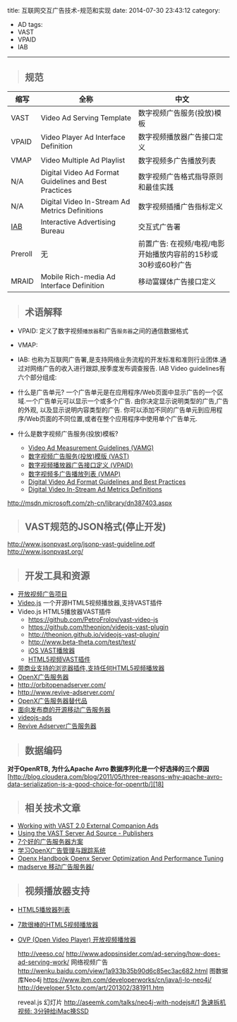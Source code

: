 title: 互联网交互广告技术-规范和实现
date: 2014-07-30 23:43:12
category:
- AD
tags:
- VAST
- VPAID
- IAB
---


> ## 规范

缩写     | 全称                                                     | 中文
-------- | -------------------------------------------------------- | -----
VAST     | Video Ad Serving Template                                | 数字视频广告服务(投放)模板
VPAID    | Video Player Ad Interface Definition                     | 数字视频播放器广告接口定义
VMAP     | Video Multiple Ad Playlist                               | 数字视频多广告播放列表
N/A      | Digital Video Ad Format Guidelines and Best Practices    | 数字视频广告格式指导原则和最佳实践
N/A      | Digital Video In-Stream Ad Metrics Definitions           | 数字视频插播广告指标定义
[IAB][1] | Interactive Advertising Bureau                           | 交互式广告署
Preroll  | 无                                                       | 前置广告: 在视频/电视/电影开始播放内容前的15秒或30秒或60秒广告
MRAID    | Mobile Rich-media Ad Interface Definition                | 移动富媒体广告接口定义

<!-- more -->


> ## 术语解释

- VPAID:
    定义了数字视频`播放器`和广告`服务器`之间的通信数据格式

- VMAP:

- IAB:
    也称为互联网广告署,是支持网络业务流程的开发标准和准则行业团体.通过对网络广告的收入进行跟踪,按季度发布调查报告.
    IAB Video guidelines有六个部分组成:

- 什么是广告单元?
    一个广告单元是在应用程序/Web页面中显示广告的一个区域.一个广告单元可以显示一个或多个广告. 由你决定显示说明类型的广告,广告的外观, 以及显示说明内容类型的广告. 你可以添加不同的广告单元到应用程序/Web页面的不同位置,或者在整个应用程序中使用单个广告单元.

- 什么是数字视频广告服务(投放)模板?

    - [Video Ad Measurement Guidelines (VAMG)][2]
    - [数字视频广告服务(投放)模版 (VAST)][3]
    - [数字视频播放器广告接口定义 (VPAID)][4]
    - [数字视频多广告播放列表 (VMAP)][5]
    - [Digital Video Ad Format Guidelines and Best Practices][6]
    - [Digital Video In-Stream Ad Metrics Definitions][7]

http://msdn.microsoft.com/zh-cn/library/dn387403.aspx


> ## VAST规范的JSON格式(停止开发)


http://www.jsonpvast.org/jsonp-vast-guideline.pdf
http://www.jsonpvast.org/


> ## 开发工具和资源

- [开放视频广告项目][8]
- [Video.js][9] 一个开源HTML5视频播放器,支持VAST插件
- Video.js HTML5播放器VAST插件
    - https://github.com/PetroFrolov/vast-video-js
    - https://github.com/theonion/videojs-vast-plugin
    - http://theonion.github.io/videojs-vast-plugin/
    - http://www.beta-theta.com/test/test/
    - [iOS VAST播放器][10]
    - [HTML5视频VAST插件][11]
- [带商业支持的浏览器插件,支持任何HTML5视频播放器][12]
- [OpenX广告服务器][13]
- http://orbitopenadserver.com/
- http://www.revive-adserver.com/
- [OpenX广告服务器替代品][14]
- [面向发布商的开源移动广告服务器][15]
- [videojs-ads][16]
- [Revive Adserver广告服务器][17]

> ## 数据编码

**对于OpenRTB, 为什么Apache Avro 数据序列化是一个好选择的三个原因**
[http://blog.cloudera.com/blog/2011/05/three-reasons-why-apache-avro-data-serialization-is-a-good-choice-for-openrtb/][18]

> ## 相关技术文章

- [Working with VAST 2.0 External Companion Ads][19]
- [Using the VAST Server Ad Source - Publishers][20]
- [7个好的广告服务器方案][21]
- [学习OpenX广告管理与跟踪系统][22]
- [Openx Handbook Openx Server Optimization And Performance Tuning][23]
- [madserve 移动广告服务器/][24]

> ## 视频播放器支持

- [HTML5播放器列表][25]
- [7款很棒的HTML5视频播放器][26]
- [OVP (Open Video Player) 开放视频播放器][27]

  http://veeso.co/
  http://www.adopsinsider.com/ad-serving/how-does-ad-serving-work/
  网络视频广告 http://wenku.baidu.com/view/1a933b35b90d6c85ec3ac682.html
  图数据库Neo4j https://www.ibm.com/developerworks/cn/java/j-lo-neo4j/
  http://developer.51cto.com/art/201302/381911.htm

  reveal.js 幻灯片
  http://aseemk.com/talks/neo4j-with-nodejs#/1
  [急速拆机视频: 3分钟给iMac换SSD][28]


  [1]: http://www.iab.net
  [2]: http://www.iab.net/guidelines/508676/guidelines/dv_measurement_guidelines
  [3]: http://www.iab.net/guidelines/508676/digitalvideo/vsuite/vast
  [4]: http://www.iab.net/guidelines/508676/digitalvideo/vsuite/vpaid
  [5]: http://www.iab.net/guidelines/508676/digitalvideo/vsuite/vmap
  [6]: http://www.iab.net/guidelines/508676/digitalvideo/DV_Guidelines
  [7]: http://www.iab.net/digitalvideoinstream
  [8]: http://developer.longtailvideo.com/
  [9]: http://www.videojs.com/
  [10]: https://github.com/denivip/ios-vast-player
  [11]: http://blog.denivip.ru/index.php/2012/04/2515/?lang=en
  [12]: http://www.jsvast.com/
  [13]: http://download.openx.org/
  [14]: http://www.zenoviaexchange.com/openx-alternatives-open-source-ad-server-onramp-shuts-down/
  [15]: http://www.madserve.org/
  [16]: https://www.npmjs.org/package/videojs-ads
  [17]: http://www.revive-adserver.com/
  [18]: http://blog.cloudera.com/blog/2011/05/three-reasons-why-apache-avro-data-serialization-is-a-good-choice-for-openrtb/
  [19]: http://support.brightcove.com/en/video-cloud/docs/working-vast-20-external-companion-ads
  [20]: http://support.brightcove.com/en/video-cloud/docs/using-vast-server-ad-source-publishers
  [21]: http://www.sitepoint.com/7-great-ad-server-solutions/
  [22]: http://clientlab.github.io/studio/2014/04/16/openx/
  [23]: http://www.sherin.co.in/openxhandbook/
  [24]: http://www.madserve.org/
  [25]: http://www.reelseo.com/list-html5-video-players/
  [26]: http://www.cnblogs.com/lhb25/archive/2011/06/27/7-great-html-5-video-player-scripts.html
  [27]: http://openvideoplayer.sourceforge.net/
  [28]: http://v.youku.com/v_show/id_XMzMwMDYzODcy.html